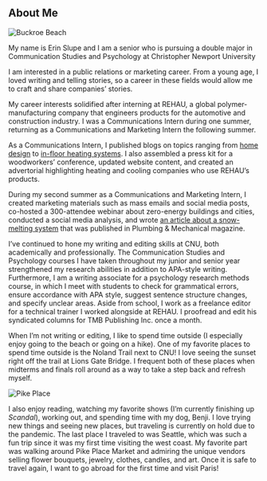 ## About Me

![Buckroe Beach](https://eslupe6.github.io/eslupe6/images/buckroebeach.PNG)

My name is Erin Slupe and I am a senior who is pursuing a double major in Communication Studies and Psychology at Christopher Newport University

I am interested in a public relations or marketing career. From a young age, I loved writing and telling stories, so a career in these fields would allow me to craft and share companies’ stories.

My career interests solidified after interning at REHAU, a global polymer-manufacturing company that engineers products for the automotive and construction industry. I was a Communications Intern during one summer, returning as a Communications and Marketing Intern the following summer.

As a Communications Intern, I published blogs on topics ranging from [home design](https://www.rehau.com/us-en/designing-with-stone-in-modern-kitchens-and-bathrooms) to [in-floor heating systems](https://www.rehau.com/us-en/make-your-first-house-a-home-with-radiant-heating). I also assembled a press kit for a woodworkers’ conference, updated website content, and created an advertorial highlighting heating and cooling companies who use REHAU’s products.  

During my second summer as a Communications and Marketing Intern, I created marketing materials such as mass emails and social media posts, co-hosted a 300-attendee webinar about zero-energy buildings and cities, conducted a social media analysis, and wrote [an article about a snow-melting system](https://www.pmmag.com/articles/103088-safety-and-sim-a-hospitals-story) that was published in Plumbing & Mechanical magazine.

I’ve continued to hone my writing and editing skills at CNU, both academically and professionally. The Communication Studies and Psychology courses I have taken throughout my junior and senior year strengthened my research abilities in addition to APA-style writing. Furthermore, I am a writing associate for a psychology research methods course, in which I meet with students to check for grammatical errors, ensure accordance with APA style, suggest sentence structure changes, and specify unclear areas. Aside from school, I work as a freelance editor for a technical trainer I worked alongside at REHAU. I proofread and edit his syndicated columns for TMB Publishing Inc. once a month. 

When I’m not writing or editing, I like to spend time outside (I especially enjoy going to the beach or going on a hike). One of my favorite places to spend time outside is the Noland Trail next to CNU! I love seeing the sunset right off the trail at Lions Gate Bridge. I frequent both of these places when midterms and finals roll around as a way to take a step back and refresh myself. 

![Pike Place](https://eslupe6.github.io/eslupe6/images/pikeplace.JPG)

I also enjoy reading, watching my favorite shows (I’m currently finishing up *Scandal*), working out, and spending time with my dog, Benji. I love trying new things and seeing new places, but traveling is currently on hold due to the pandemic. The last place I traveled to was Seattle, which was such a fun trip since it was my first time visiting the west coast. My favorite part was walking around Pike Place Market and admiring the unique vendors selling flower bouquets, jewelry, clothes, candles, and art. Once it is safe to travel again, I want to go abroad for the first time and visit Paris!
